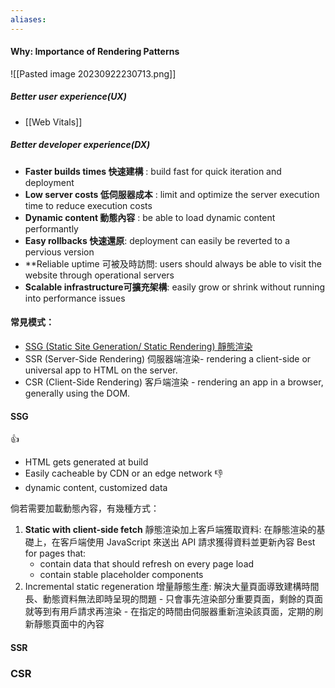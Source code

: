 ```yaml
---
aliases:
---
```


#### Why:  **Importance of Rendering Patterns**

![[Pasted image 20230922230713.png]]
##### Better user experience(UX) 
- [[Web Vitals]]

##### Better developer experience(DX)
- **Faster builds times 快速建構** : build fast for quick iteration and deployment  
- **Low server costs 低伺服器成本** : limit and optimize the server execution time to reduce execution costs
- **Dynamic content 動態內容** : be able to load dynamic content performantly 
- **Easy rollbacks 快速還原**: deployment can easily be reverted to a pervious version 
- **Reliable uptime 可被及時訪問: users should always be able to visit the website through operational servers
- **Scalable infrastructure可擴充架構**: easily grow or shrink without running into performance issues

#### 常見模式：
- [SSG (Static Site Generation/ Static Rendering) 靜態渲染](#SSG)
- SSR (Server-Side Rendering) 伺服器端渲染- rendering a client-side or universal app to HTML on the server.
- CSR (Client-Side Rendering) 客戶端渲染 - rendering an app in a browser, generally using the DOM.


#### SSG 
👍
- HTML gets generated at build 
- Easily cacheable by CDN or an edge network 
👎
- dynamic content, customized data  

倘若需要加載動態內容，有幾種方式：
1. **Static with client-side fetch** 靜態渲染加上客戶端獲取資料: 在靜態渲染的基礎上，在客戶端使用 JavaScript 來送出 API 請求獲得資料並更新內容
		Best for pages that: 
	- contain data that should refresh on every page load 
	- contain stable placeholder components 
3. Incremental static regeneration 增量靜態生產: 解決大量頁面導致建構時間長、動態資料無法即時呈現的問題
		- 只會事先渲染部分重要頁面，剩餘的頁面就等到有用戶請求再渲染
		- 在指定的時間由伺服器重新渲染該頁面，定期的刷新靜態頁面中的內容
		
#### SSR

### CSR
